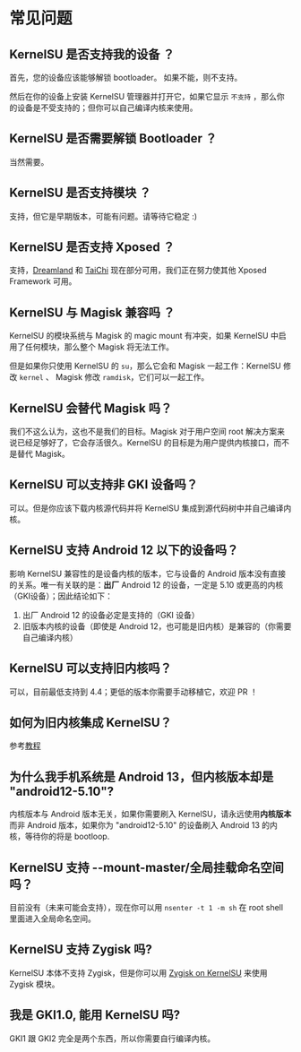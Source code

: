 # 常见问题

## KernelSU 是否支持我的设备 ？

首先，您的设备应该能够解锁 bootloader。 如果不能，则不支持。

然后在你的设备上安装 KernelSU 管理器并打开它，如果它显示 `不支持` ，那么你的设备是不受支持的；但你可以自己编译内核来使用。

## KernelSU 是否需要解锁 Bootloader ？

当然需要。

## KernelSU 是否支持模块 ？

支持，但它是早期版本，可能有问题。请等待它稳定 :)

## KernelSU 是否支持 Xposed ？

支持，[Dreamland](https://github.com/canyie/Dreamland) 和 [TaiChi](https::/taichi.cool) 现在部分可用，我们正在努力使其他 Xposed Framework 可用。

## KernelSU 与 Magisk 兼容吗 ？

KernelSU 的模块系统与 Magisk 的 magic mount 有冲突，如果 KernelSU 中启用了任何模块，那么整个 Magisk 将无法工作。

但是如果你只使用 KernelSU 的 `su`，那么它会和 Magisk 一起工作：KernelSU 修改 `kernel` 、 Magisk 修改 `ramdisk`，它们可以一起工作。

## KernelSU 会替代 Magisk 吗？

我们不这么认为，这也不是我们的目标。Magisk 对于用户空间 root 解决方案来说已经足够好了，它会存活很久。KernelSU 的目标是为用户提供内核接口，而不是替代 Magisk。

## KernelSU 可以支持非 GKI 设备吗？

可以。但是你应该下载内核源代码并将 KernelSU 集成到源代码树中并自己编译内核。

## KernelSU 支持 Android 12 以下的设备吗？

影响 KernelSU 兼容性的是设备内核的版本，它与设备的 Android 版本没有直接的关系。唯一有关联的是：**出厂** Android 12 的设备，一定是 5.10 或更高的内核（GKI设备）；因此结论如下：

1. 出厂 Android 12 的设备必定是支持的（GKI 设备）
2. 旧版本内核的设备（即使是 Android 12，也可能是旧内核）是兼容的（你需要自己编译内核）

## KernelSU 可以支持旧内核吗？

可以，目前最低支持到 4.4；更低的版本你需要手动移植它，欢迎 PR ！

## 如何为旧内核集成 KernelSU？

参考[教程](how-to-integrate-for-non-gki)

## 为什么我手机系统是 Android 13，但内核版本却是 "android12-5.10"?

内核版本与 Android 版本无关，如果你需要刷入 KernelSU，请永远使用**内核版本**而非 Android 版本，如果你为 "android12-5.10" 的设备刷入 Android 13 的内核，等待你的将是 bootloop.

## KernelSU 支持 --mount-master/全局挂载命名空间吗？

目前没有（未来可能会支持），现在你可以用 `nsenter -t 1 -m sh` 在 root shell 里面进入全局命名空间。

## KernelSU 支持 Zygisk 吗?

KernelSU 本体不支持 Zygisk，但是你可以用 [Zygisk on KernelSU](https://github.com/Dr-TSNG/ZygiskOnKernelSU) 来使用 Zygisk 模块。

## 我是 GKI1.0, 能用 KernelSU 吗?

GKI1 跟 GKI2 完全是两个东西，所以你需要自行编译内核。
